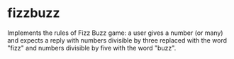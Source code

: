 # fizzbuzz
Implements the rules of Fizz Buzz game: a user gives a number (or many) and expects a reply with numbers divisible by three replaced with the word "fizz" and numbers divisible by five with the word "buzz".
